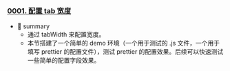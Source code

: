 ### [0001. 配置 tab 宽度](https://github.com/Tdahuyou/prettier/tree/main/0001.%20%E9%85%8D%E7%BD%AE%20tab%20%E5%AE%BD%E5%BA%A6) <!-- [locale](./0001.%20%E9%85%8D%E7%BD%AE%20tab%20%E5%AE%BD%E5%BA%A6/README.md) -->

- 📝 summary
  - 通过 tabWidth 来配置宽度。
  - 本节搭建了一个简单的 demo 环境（一个用于测试的 .js 文件，一个用于填写 prettier 的配置文件），测试 prettier 的配置效果。后续可以快速测试一些简单的配置字段效果。


<!-- !====================>分隔符<====================! -->
